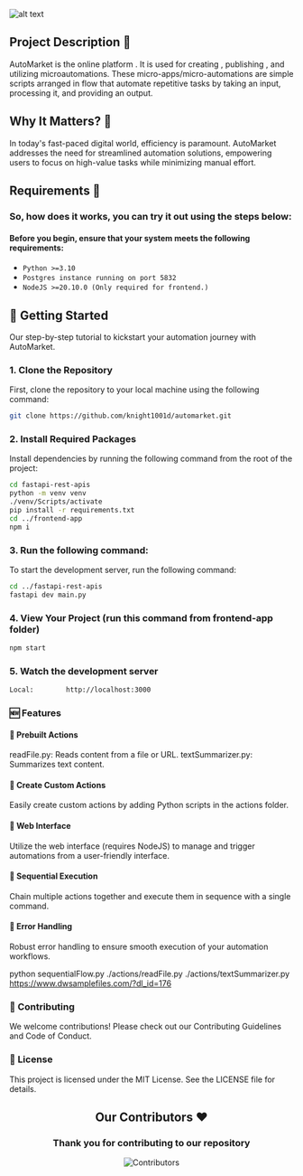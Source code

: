 ![alt text](image.png)

## Project Description 📄
AutoMarket is the online platform . It is used for creating , publishing , and utilizing microautomations. These micro-apps/micro-automations are simple scripts arranged in flow that automate repetitive tasks by taking an input, processing it, and providing an output.

## Why It Matters? 🤔
In today's fast-paced digital world, efficiency is paramount. AutoMarket addresses the need for streamlined automation solutions, empowering users to focus on high-value tasks while minimizing manual effort.


## Requirements 🔑
### So, how does it works, you can try it out using the steps below:
#### Before you begin, ensure that your system meets the following requirements:
- `Python >=3.10`
- `Postgres instance running on port 5832`
- `NodeJS >=20.10.0 (Only required for frontend.)` 

## 🚀 Getting Started

Our step-by-step tutorial to kickstart your automation journey with AutoMarket.

### 1. Clone the Repository

First, clone the repository to your local machine using the following command:

```bash
git clone https://github.com/knight1001d/automarket.git
```

### 2. Install Required Packages
Install dependencies by running the following command from the root of the project:

```bash
cd fastapi-rest-apis
python -m venv venv
./venv/Scripts/activate
pip install -r requirements.txt
cd ../frontend-app
npm i
```

### 3. Run the following command:
To start the development server, run the following command:
```bash
cd ../fastapi-rest-apis
fastapi dev main.py
```

### 4. View Your Project (run this command from frontend-app folder)
```bash
npm start
```

### 5. Watch the development server
```bash
Local:        http://localhost:3000
```

### 🆕 Features

#### 🌟 Prebuilt Actions
readFile.py: Reads content from a file or URL.
textSummarizer.py: Summarizes text content.

#### 🌟 Create Custom Actions
Easily create custom actions by adding Python scripts in the actions folder.

#### 🌟 Web Interface
Utilize the web interface (requires NodeJS) to manage and trigger automations from a user-friendly interface.

#### 🌟 Sequential Execution
Chain multiple actions together and execute them in sequence with a single command.

#### 🌟 Error Handling
Robust error handling to ensure smooth execution of your automation workflows.

python sequentialFlow.py ./actions/readFile.py ./actions/textSummarizer.py https://www.dwsamplefiles.com/?dl_id=176

### 🤝 Contributing
We welcome contributions! Please check out our Contributing Guidelines and Code of Conduct.

### 📝 License
This project is licensed under the MIT License. See the LICENSE file for details.
 
<h2 align = "center">Our Contributors ❤️</h2>
<div align = "center">
 <h3>Thank you for contributing to our repository</h3>

![Contributors](https://contrib.rocks/image?repo=knight1001d/automarket)

</div>




